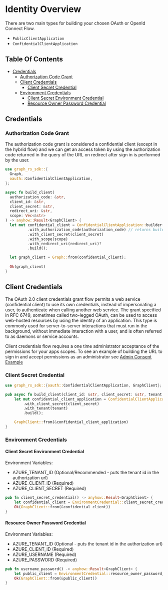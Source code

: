 # Identity Overview

There are two main types for building your chosen OAuth or OpenId Connect Flow.

- `PublicClientApplication`
- `ConfidentialClientApplication`


## Table Of Contents

* [Credentials](#credentials)
  * [Authorization Code Grant](#authorization-code-grant)
  * [Client Credentials](#client-credentials)
    * [Client Secret Credential](#client-secret-credential)
  * [Environment Credentials](#environment-credentials)
    * [Client Secret Environment Credential](#client-secret-environment-credential)
    * [Resource Owner Password Credential](#resource-owner-password-credential)

## Credentials

### Authorization Code Grant

The authorization code grant is considered a confidential client (except in the hybrid flow)
and we can get an access token by using the authorization code returned in the query of the URL 
on redirect after sign in is performed by the user.

```rust
use graph_rs_sdk::{
  Graph,
  oauth::ConfidentialClientApplication,
};

async fn build_client(
  authorization_code: &str,
  client_id: &str,
  client_secret: &str,
  redirect_uri: &str,
  scope: Vec<&str>
) -> anyhow::Result<GraphClient> {
  let mut confidential_client = ConfidentialClientApplication::builder(client_id)
          .with_authorization_code(authorization_code) // returns builder type for AuthorizationCodeCredential
          .with_client_secret(client_secret)
          .with_scope(scope)
          .with_redirect_uri(redirect_uri)?
          .build();

  let graph_client = Graph::from(confidential_client);
  
  Ok(graph_client)
}
```

## Client Credentials

The OAuth 2.0 client credentials grant flow permits a web service (confidential client) to use its own credentials,
instead of impersonating a user, to authenticate when calling another web service. The grant specified in RFC 6749,
sometimes called two-legged OAuth, can be used to access web-hosted resources by using the identity of an application.
This type is commonly used for server-to-server interactions that must run in the background, without immediate
interaction with a user, and is often referred to as daemons or service accounts.

Client credentials flow requires a one time administrator acceptance
of the permissions for your apps scopes. To see an example of building the URL to sign in and accept permissions
as an administrator see [Admin Consent Example](https://github.com/sreeise/graph-rs-sdk/tree/master/examples/oauth/client_credentials/client_credentials_admin_consent.rs)

### Client Secret Credential

```rust
use graph_rs_sdk::{oauth::ConfidentialClientApplication, GraphClient};

pub async fn build_client(client_id: &str, client_secret: &str, tenant: &str) -> GraphClient {
    let mut confidential_client_application = ConfidentialClientApplication::builder(client_id)
        .with_client_secret(client_secret)
        .with_tenant(tenant)
        .build();

    GraphClient::from(&confidential_client_application)
}
```

### Environment Credentials

#### Client Secret Environment Credential

Environment Variables:

- AZURE_TENANT_ID (Optional/Recommended - puts the tenant id in the authorization url)
- AZURE_CLIENT_ID (Required)
- AZURE_CLIENT_SECRET (Required)

```rust
pub fn client_secret_credential() -> anyhow::Result<GraphClient> {
    let confidential_client = EnvironmentCredential::client_secret_credential()?;
    Ok(GraphClient::from(&confidential_client))
}
```

#### Resource Owner Password Credential

Environment Variables:

- AZURE_TENANT_ID (Optional - puts the tenant id in the authorization url)
- AZURE_CLIENT_ID (Required)
- AZURE_USERNAME (Required)
- AZURE_PASSWORD (Required)

```rust
pub fn username_password() -> anyhow::Result<GraphClient> {
    let public_client = EnvironmentCredential::resource_owner_password_credential()?;
    Ok(GraphClient::from(&public_client))
}
```
